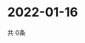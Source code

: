 # 2022-01-16
  共 0条

  <!-- BEGIN -->
  <!-- 最后更新时间Sun Jan 16 2022 07:04:18 GMT+0000 (Coordinated Universal Time) -->
  
  <!-- END -->
  
  